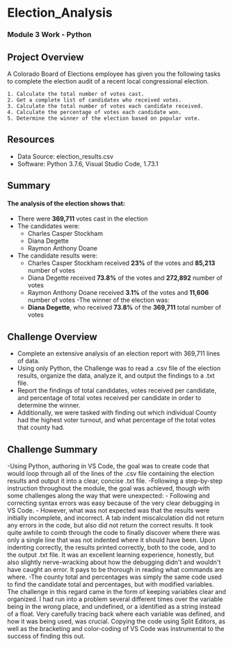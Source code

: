 # Election_Analysis
### Module 3 Work - Python
## Project Overview
A Colorado Board of Elections employee has given you the following tasks to complete the election audit of a recent local congressional election.

    1. Calculate the total number of votes cast.
    2. Get a complete list of candidates who received votes.
    3. Calculate the total number of votes each candidate received.
    4. Calculate the percentage of votes each candidate won.
    5. Determine the winner of the election based on popular vote.
    
## Resources

- Data Source: election_results.csv
- Software: Python 3.7.6, Visual Studio Code, 1.73.1

## Summary
#### The analysis of the election shows that:
- There were **369,711** votes cast in the election
- The candidates were:
    - Charles Casper Stockham
    - Diana Degette
    - Raymon Anthony Doane
- The candidate results were:
    - Charles Casper Stockham received **23%** of the votes and **85,213** number of votes
    - Diana Degette received **73.8%** of the votes and **272,892** number of votes
    - Raymon Anthony Doane received **3.1%** of the votes and **11,606** number of votes
-The winner of the election was:
    - **Diana Degette**, who received **73.8%** of the **369,711** total number of votes

## Challenge Overview
- Complete an extensive analysis of an election report with 369,711 lines of data.
- Using only Python, the Challenge was to read a .csv file of the election results, organize the data, analyze it, and output the findings to a .txt file.
- Report the findings of total candidates, votes received per candidate, and percentage of total votes received per candidate in order to determine the winner. 
- Additionally, we were tasked with finding out which individual County had the highest voter turnout, and what percentage of the total votes that county had. 
## Challenge Summary
-Using Python, authoring in VS Code, the goal was to create code that would loop through all of the lines of the .csv file containing the election results and output it into a clear, concise .txt file.
-Following a step-by-step instruction throughout the module, the goal was achieved, though with some challenges along the way that were unexpected:
    - Following and correcting syntax errors was easy because of the very clear debugging in VS Code.
    - However, what was not expected was that the results were initially incomplete, and incorrect. A tab indent miscalculation did not return any errors in the code, but also did not return the correct results. It took quite awhile to comb through the code to finally discover where there was only a single line that was not indented where it should have been. Upon indenting correctly, the results printed correctly, both to the code, and to the output .txt file. It was an excellent learning experience, honestly, but also slightly nerve-wracking about how the debugging didn't and wouldn't have caught an error. It pays to be thorough in reading what commands are where.
    -The county total and percentages was simply the same code used to find the candidate total and percentages, but with modified variables. The challenge in this regard came in the form of keeping variables clear and organized. I had run into a problem several different times over the variable being in the wrong place, and undefined, or a identified as a string instead of a float. Very carefully tracing back where each variable was defined, and how it was being used, was crucial. Copying the code using Split Editors, as well as the bracketing and color-coding of VS Code was instrumental to the success of finding this out.
